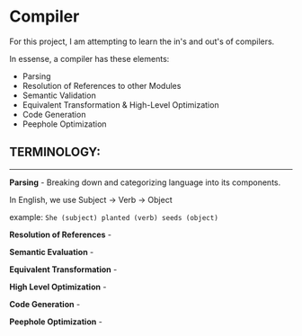 # Compiler

For this project, I am attempting to learn the in's and out's of compilers. 

In essense, a compiler has these elements: 

- Parsing
- Resolution of References to other Modules
- Semantic Validation
- Equivalent Transformation & High-Level Optimization
- Code Generation
- Peephole Optimization

## TERMINOLOGY:
------

**Parsing** - Breaking down and categorizing language into its components. 

In English, we use Subject -> Verb -> Object 

example: `She (subject) planted (verb) seeds (object)`

**Resolution of References** - 


**Semantic Evaluation** - 



**Equivalent Transformation** - 

**High Level Optimization** - 

**Code Generation** - 

**Peephole Optimization** - 
